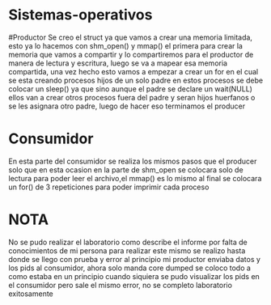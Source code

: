 # Sistemas-operativos

#Productor
Se creo el struct ya que vamos a crear una memoria limitada, esto ya lo hacemos con shm_open() y mmap() el primera para crear la
memoria que vamos a compartir y lo compartiremos para el productor de manera de lectura y escritura, luego se va a mapear esa
memoria compartida, una vez hecho esto vamos a empezar a crear un for en el cual se esta creando procesos hijos de un solo padre
en estos procesos se debe colocar un sleep() ya que sino aunque el padre se declare un wait(NULL) ellos van a crear otros 
procesos fuera del padre y seran hijos huerfanos o se les asignara otro padre, luego de hacer eso terminamos el producer 
# Consumidor
En esta parte del consumidor se realiza los mismos pasos que el producer solo que en esta ocasion en la parte de shm_open se 
colocara solo de lectura para poder leer el archivo,el mmap() es lo mismo al final se colocara un for() de 3 repeticiones para
poder imprimir cada proceso

# NOTA
No se pudo realizar el laboratorio como describe el informe por falta de conocimientos de mi persona para realizar este mismo
se realizo hasta donde se llego con prueba y error al principio mi productor enviaba datos y los pids al consumidor, ahora solo
manda core dumped se coloco todo a como estaba en un principio cuando siquiera se pudo visualizar los pids en el consumidor pero
sale el mismo error, no se completo laboratorio exitosamente
